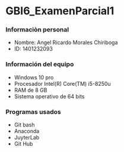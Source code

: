 # GBI6_ExamenParcial1
### Informaciòn personal
- Nombre: Angel Ricardo Morales Chiriboga
- ID: 1401232093
### Información del equipo
- Windows 10 pro
- Procesador Intel(R) Core(TM) i5-8250u
- RAM de 8 GB
- Sistema operativo de 64 bits
### Programas usados
- Git bash
- Anaconda
- JuyterLab
- Git Hub
###
